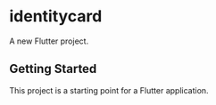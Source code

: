 # identitycard

A new Flutter project.

## Getting Started

This project is a starting point for a Flutter application.
